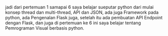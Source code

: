 jadi dari pertemuan 1 samapai 6 saya belajar sueputar python dari mulai konsep thread dan multi-thread, API dan JSON, ada juga Framework pada python,
ada Pengenalan Flask juga, setelah itu ada pembuatan API Endpoint dengan Flask,
dan juga di pertemuan ke 6 ini saya belajar tentang Pemrograman Visual berbasis python.
